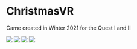 # ChristmasVR
Game created in Winter 2021 for the Quest I and II

<img src= "https://user-images.githubusercontent.com/65559682/203208872-1e7d271f-1d52-44ec-93d4-8757c5b4602a.PNG" />
<img src= "https://user-images.githubusercontent.com/65559682/203208822-9064d452-8906-461b-8348-47c6dbb4499e.PNG" />
<img src= "https://user-images.githubusercontent.com/65559682/203209408-50043dc6-6913-490d-83f8-8ef4e98ebb50.PNG" />
<img src= "https://user-images.githubusercontent.com/65559682/203209430-d76b709f-7d7c-45c6-b16b-2fbec27ac417.PNG" />
